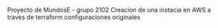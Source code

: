 Proyecto de MundosE - grupo 2102
Creacion de una instacia en AWS a traves de terraform
configuraciones originales


